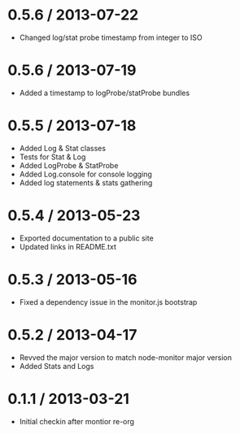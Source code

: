 0.5.6 / 2013-07-22
==================

  * Changed log/stat probe timestamp from integer to ISO

0.5.6 / 2013-07-19
==================

  * Added a timestamp to logProbe/statProbe bundles

0.5.5 / 2013-07-18
==================

  * Added Log & Stat classes
  * Tests for Stat & Log
  * Added LogProbe & StatProbe
  * Added Log.console for console logging
  * Added log statements & stats gathering

0.5.4 / 2013-05-23
==================

  * Exported documentation to a public site
  * Updated links in README.txt

0.5.3 / 2013-05-16
==================

  * Fixed a dependency issue in the monitor.js bootstrap

0.5.2 / 2013-04-17
==================

  * Revved the major version to match node-monitor major version
  * Added Stats and Logs

0.1.1 / 2013-03-21
==================

  * Initial checkin after montior re-org
